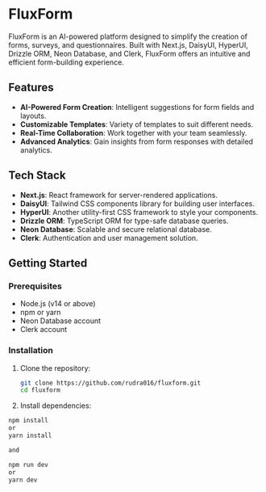 # FluxForm

FluxForm is an AI-powered platform designed to simplify the creation of forms, surveys, and questionnaires. Built with Next.js, DaisyUI, HyperUI, Drizzle ORM, Neon Database, and Clerk, FluxForm offers an intuitive and efficient form-building experience.

## Features

- **AI-Powered Form Creation**: Intelligent suggestions for form fields and layouts.
- **Customizable Templates**: Variety of templates to suit different needs.
- **Real-Time Collaboration**: Work together with your team seamlessly.
- **Advanced Analytics**: Gain insights from form responses with detailed analytics.

## Tech Stack

- **Next.js**: React framework for server-rendered applications.
- **DaisyUI**: Tailwind CSS components library for building user interfaces.
- **HyperUI**: Another utility-first CSS framework to style your components.
- **Drizzle ORM**: TypeScript ORM for type-safe database queries.
- **Neon Database**: Scalable and secure relational database.
- **Clerk**: Authentication and user management solution.

## Getting Started

### Prerequisites

- Node.js (v14 or above)
- npm or yarn
- Neon Database account
- Clerk account

### Installation

1. Clone the repository:
   ```bash
   git clone https://github.com/rudra016/fluxform.git
   cd fluxform

2. Install dependencies:
  ```bash
  npm install
  or
  yarn install

  and

  npm run dev
  or
  yarn dev
